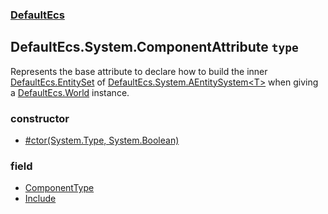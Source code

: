 ### [DefaultEcs](./DefaultEcs.md 'DefaultEcs')
## DefaultEcs.System.ComponentAttribute `type`
Represents the base attribute to declare how to build the inner [DefaultEcs.EntitySet](./DefaultEcs-EntitySet.md 'DefaultEcs.EntitySet') of [DefaultEcs.System.AEntitySystem&lt;T&gt;](./DefaultEcs-System-AEntitySystem-T-.md 'DefaultEcs.System.AEntitySystem&lt;T&gt;') when giving a [DefaultEcs.World](./DefaultEcs-World.md 'DefaultEcs.World') instance.
### constructor
- [#ctor(System.Type, System.Boolean)](./DefaultEcs-System-ComponentAttribute--ctor(System-Type-_System-Boolean).md 'DefaultEcs.System.ComponentAttribute.#ctor(System.Type, System.Boolean)')
### field
- [ComponentType](./DefaultEcs-System-ComponentAttribute-ComponentType.md 'DefaultEcs.System.ComponentAttribute.ComponentType')
- [Include](./DefaultEcs-System-ComponentAttribute-Include.md 'DefaultEcs.System.ComponentAttribute.Include')
